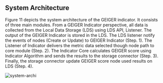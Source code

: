 <h2>System Architecture</h2>
Figure 11 depicts the system architecture of the GEIGER indicator. It consists of three main modules. From a GEIGER Indicator perspective, all data is collected from the Local Data Storage (LDS) using LDS API, Listener. The output of the GEIGER Indicator is stored in the LDS. The LDS listener notify the events of nodes (Create or Update) to GEIGER Indicator (Step. 1). The Listener of Indicator delivers the metric data selected though node path to core module (Step. 2). The Indicator Core calculates GEIGER score using Indicator Algorithm and sends the results to the storage connector (Step. 3). Finally, the storage connector update GEIGER score node used results on LDS (Step. 4). 

![system-archi](https://user-images.githubusercontent.com/15152117/184823544-c2dfe8e0-6c37-46f2-ba6d-c10f855570d6.png)
